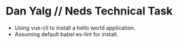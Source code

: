 # Dan Yalg // Neds Technical Task

- Using vue-cli to install a hello world application.
- Assuming default babel es-lint for install.